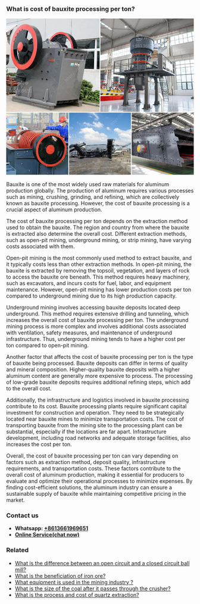 <h3>What is cost of bauxite processing per ton?</h3><img src='1701742694.jpg' alt=''><p>Bauxite is one of the most widely used raw materials for aluminum production globally. The production of aluminum requires various processes such as mining, crushing, grinding, and refining, which are collectively known as bauxite processing. However, the cost of bauxite processing is a crucial aspect of aluminum production.</p><p>The cost of bauxite processing per ton depends on the extraction method used to obtain the bauxite. The region and country from where the bauxite is extracted also determine the overall cost. Different extraction methods, such as open-pit mining, underground mining, or strip mining, have varying costs associated with them. </p><p>Open-pit mining is the most commonly used method to extract bauxite, and it typically costs less than other extraction methods. In open-pit mining, the bauxite is extracted by removing the topsoil, vegetation, and layers of rock to access the bauxite ore beneath. This method requires heavy machinery, such as excavators, and incurs costs for fuel, labor, and equipment maintenance. However, open-pit mining has lower production costs per ton compared to underground mining due to its high production capacity.</p><p>Underground mining involves accessing bauxite deposits located deep underground. This method requires extensive drilling and tunneling, which increases the overall cost of bauxite processing per ton. The underground mining process is more complex and involves additional costs associated with ventilation, safety measures, and maintenance of underground infrastructure. Thus, underground mining tends to have a higher cost per ton compared to open-pit mining.</p><p>Another factor that affects the cost of bauxite processing per ton is the type of bauxite being processed. Bauxite deposits can differ in terms of quality and mineral composition. Higher-quality bauxite deposits with a higher aluminum content are generally more expensive to process. The processing of low-grade bauxite deposits requires additional refining steps, which add to the overall cost.</p><p>Additionally, the infrastructure and logistics involved in bauxite processing contribute to its cost. Bauxite processing plants require significant capital investment for construction and operation. They need to be strategically located near bauxite mines to minimize transportation costs. The cost of transporting bauxite from the mining site to the processing plant can be substantial, especially if the locations are far apart. Infrastructure development, including road networks and adequate storage facilities, also increases the cost per ton.</p><p>Overall, the cost of bauxite processing per ton can vary depending on factors such as extraction method, deposit quality, infrastructure requirements, and transportation costs. These factors contribute to the overall cost of aluminum production, making it essential for producers to evaluate and optimize their operational processes to minimize expenses. By finding cost-efficient solutions, the aluminum industry can ensure a sustainable supply of bauxite while maintaining competitive pricing in the market.</p><h3>Contact us</h3><ul><li><strong>Whatsapp:&nbsp;<a href="https://wa.me/8613661969651">+8613661969651</a></strong></li><li><a href="https://swt.shibang-china.com/?git&amp;zhl&amp;What is cost of bauxite processing per ton"><strong>Online Service(chat now)</strong></a></li></ul><h3>Related</h3><ul><li><a href='What is the difference between an open circuit and a closed circuit ball mill.md'>What is the difference between an open circuit and a closed circuit ball mill?</a></li><li><a href='What is the beneficiation of iron ore.md'>What is the beneficiation of iron ore?</a></li><li><a href='What equipment is used in the mining industry .md'>What equipment is used in the mining industry ?</a></li><li><a href='What is the size of the coal after it passes through the crusher.md'>What is the size of the coal after it passes through the crusher?</a></li><li><a href='What is the process and cost of quartz extraction.md'>What is the process and cost of quartz extraction?</a></li></ul>